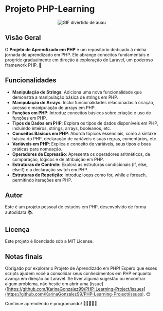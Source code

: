 # Projeto PHP-Learning
<p align="center">
  <img src="https://media.tenor.com/9X-I0mcc_OgAAAAC/dog-funny.gif" alt="GIF divertido de auau"/>
</p>

## Visão Geral
O **Projeto de Aprendizado em PHP** é um repositório dedicado à minha jornada de aprendizado em PHP. Ele abrange conceitos fundamentais e progride gradualmente em direção à exploração do Laravel, um poderoso framework PHP. 🚀

## Funcionalidades
- **Manipulação de Strings**: Adiciona uma nova funcionalidade que demonstra a manipulação básica de strings em PHP.
- **Manipulação de Arrays**: Inclui funcionalidades relacionadas à criação, acesso e manipulação de arrays em PHP.
- **Funções em PHP**: Introduz conceitos básicos sobre criação e uso de funções em PHP.
- **Tipos de Dados em PHP**: Explora os tipos de dados disponíveis em PHP, incluindo inteiros, strings, arrays, booleanos, etc.
- **Conceitos Básicos em PHP**: Aborda tópicos essenciais, como a sintaxe básica do PHP, declaração de variáveis e suas regras, comentários, etc.
- **Variáveis em PHP**: Explica o conceito de variáveis, seus tipos e boas práticas para nomeação.
- **Operadores de Expressão**: Apresenta os operadores aritméticos, de comparação, lógicos e de atribuição em PHP.
- **Estruturas de Controle**: Explora as estruturas condicionais (if, else, elseif) e a declaração switch em PHP.
- **Estruturas de Repetição**: Introduz loops como for, while e foreach, permitindo iterações em PHP.


## Autor
Este é um projeto pessoal de estudos em PHP, desenvolvido de forma autodidata 📚.

## Licença
Este projeto é licenciado sob a MIT License.

## Notas finais
Obrigado por explorar o Projeto de Aprendizado em PHP! Espero que esses scripts ajudem você a consolidar seus conhecimentos em PHP enquanto avança em direção ao Laravel. Se tiver alguma sugestão ou encontrar algum problema, não hesite em abrir uma [issue]([https://github.com/KarinaGonzalez99/PHP-Learning-Project/issues](https://github.com/KarinaGonzalez99/PHP-Learning-Project/issues). 😊

Continue aprendendo e programando! 🎉👩‍💻👨‍💻
